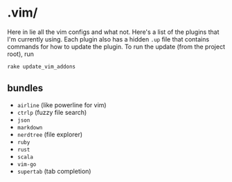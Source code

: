 # .vim/

Here in lie all the vim configs and what not. Here's a list of the plugins that
I'm currently using. Each plugin also has a hidden `.up` file that contains commands
for how to update the plugin. To run the update (from the project root), run

```bash
rake update_vim_addons
```

## bundles
+ `airline` (like powerline for vim)
+ `ctrlp` (fuzzy file search)
+ `json`
+ `markdown`
+ `nerdtree` (file explorer)
+ `ruby`
+ `rust`
+ `scala`
+ `vim-go`
+ `supertab` (tab completion)
